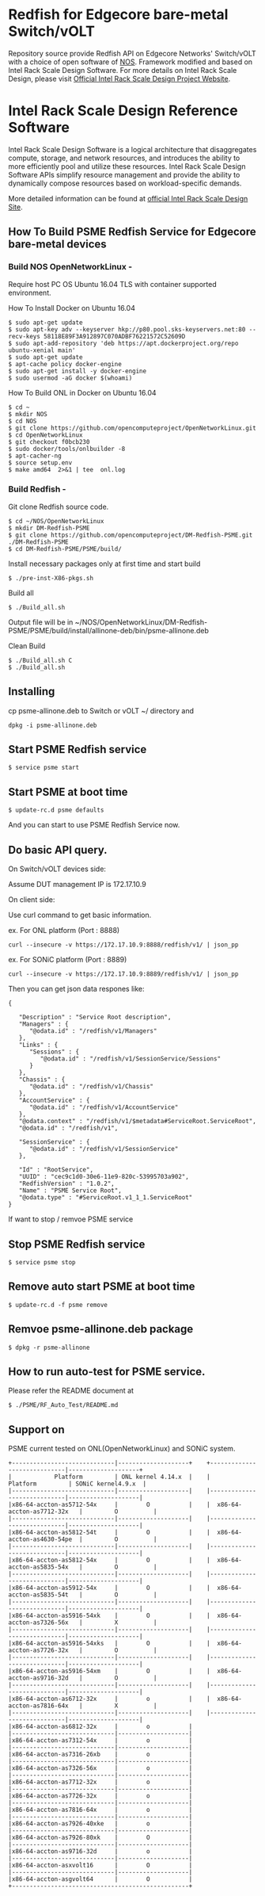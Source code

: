 # Redfish for Edgecore bare-metal Switch/vOLT

Repository source provide Redfish API on Edgecore Networks' Switch/vOLT with a choice of open software of [NOS](https://github.com/opencomputeproject/OpenNetworkLinux).
Framework modified and based on Intel Rack Scale Design Software. 
For more details on Intel Rack Scale Design, please visit [Official Intel Rack Scale Design Project Website](http://intel.com/intelRSD).

# Intel Rack Scale Design Reference Software

Intel Rack Scale Design Software is a logical architecture that disaggregates compute, storage, and network resources, 
and introduces the ability to more efficiently pool and utilize these resources. 
Intel Rack Scale Design Software APIs simplify resource management and provide the ability to dynamically compose resources 
based on workload-specific demands.

More detailed information can be found at [official Intel Rack Scale Design Site](http://intel.com/intelRSD).

## How To Build PSME Redfish Service for Edgecore bare-metal devices

### Build NOS OpenNetworkLinux -

 Require host PC OS Ubuntu 16.04 TLS with container supported environment.
  
 How To Install Docker on Ubuntu 16.04
```  
$ sudo apt-get update
$ sudo apt-key adv --keyserver hkp://p80.pool.sks-keyservers.net:80 --recv-keys 58118E89F3A912897C070ADBF76221572C52609D
$ sudo apt-add-repository 'deb https://apt.dockerproject.org/repo ubuntu-xenial main'
$ sudo apt-get update
$ apt-cache policy docker-engine
$ sudo apt-get install -y docker-engine
$ sudo usermod -aG docker $(whoami)
```  
 How To Build ONL in Docker on Ubuntu 16.04
```    
$ cd ~
$ mkdir NOS
$ cd NOS
$ git clone https://github.com/opencomputeproject/OpenNetworkLinux.git 
$ cd OpenNetworkLinux
$ git checkout f0bcb230 
$ sudo docker/tools/onlbuilder -8 
$ apt-cacher-ng
$ source setup.env
$ make amd64  2>&1 | tee  onl.log   
```    
### Build Redfish -

 Git clone Redfish source code.
  
```   
$ cd ~/NOS/OpenNetworkLinux
$ mkdir DM-Redfish-PSME
$ git clone https://github.com/opencomputeproject/DM-Redfish-PSME.git ./DM-Redfish-PSME
$ cd DM-Redfish-PSME/PSME/build/
```  
 Install necessary packages only at first time and start build
```  
$ ./pre-inst-X86-pkgs.sh
```  
 Build all
  
```  
$ ./Build_all.sh
``` 
 Output file will be in ~/NOS/OpenNetworkLinux/DM-Redfish-PSME/PSME/build/install/allinone-deb/bin/psme-allinone.deb

 Clean Build
``` 
$ ./Build_all.sh C
$ ./Build_all.sh
``` 

## Installing
cp psme-allinone.deb to Switch or vOLT ~/ directory and
```
dpkg -i psme-allinone.deb
```
## Start PSME Redfish service

```
$ service psme start
```

## Start PSME at boot time
```   
$ update-rc.d psme defaults    
```
And you can start to use PSME Redfish Service now.


## Do basic API query.

On Switch/vOLT devices side:

Assume DUT management IP is 172.17.10.9

On client side:

Use curl command to get basic information.

ex. For ONL platform (Port : 8888)
```
curl --insecure -v https://172.17.10.9:8888/redfish/v1/ | json_pp
```

ex. For SONiC platform (Port : 8889)
```
curl --insecure -v https://172.17.10.9:8889/redfish/v1/ | json_pp
```

Then you can get json data respones like:
```
{

   "Description" : "Service Root description",
   "Managers" : {
      "@odata.id" : "/redfish/v1/Managers"
   },
   "Links" : {
      "Sessions" : {
         "@odata.id" : "/redfish/v1/SessionService/Sessions"
      }
   },
   "Chassis" : {
      "@odata.id" : "/redfish/v1/Chassis"
   },
   "AccountService" : {
      "@odata.id" : "/redfish/v1/AccountService"
   },
   "@odata.context" : "/redfish/v1/$metadata#ServiceRoot.ServiceRoot",
   "@odata.id" : "/redfish/v1",

   "SessionService" : {
      "@odata.id" : "/redfish/v1/SessionService"
   },

   "Id" : "RootService",
   "UUID" : "cec9c1d0-30e6-11e9-820c-53995703a902",
   "RedfishVersion" : "1.0.2",
   "Name" : "PSME Service Root",
   "@odata.type" : "#ServiceRoot.v1_1_1.ServiceRoot"
}
``` 

If want to stop / remvoe PSME service

## Stop PSME Redfish service

```
$ service psme stop
```
## Remove auto start PSME at boot time
```   
$ update-rc.d -f psme remove   
```
## Remvoe psme-allinone.deb package
```
$ dpkg -r psme-allinone
```
## How to run auto-test for PSME service.
Please refer the README document at

```
$ ./PSME/RF_Auto_Test/README.md
```

## Support on 

PSME current tested on ONL(OpenNetworkLinux) and SONiC system. 
   

	+-----------------------------|--------------------+  	+-----------------------------|--------------------+		
	|            Platform         | ONL kernel 4.14.x  |    |            Platform         | SONiC kernel4.9.x  |
 	|-----------------------------|--------------------|    |-----------------------------|--------------------|             
	|x86-64-accton-as5712-54x     |        O           |    |  x86-64-accton-as7712-32x   |         O          | 
	|-----------------------------|--------------------|    |-----------------------------|--------------------|             
	|x86-64-accton-as5812-54t     |        O           |    |  x86-64-accton-as4630-54pe  |         O          |   
	|-----------------------------|--------------------|    |-----------------------------|--------------------|             
	|x86-64-accton-as5812-54x     |        O           |    |  x86-64-accton-as5835-54x   |         O          |     
	|-----------------------------|--------------------|    |-----------------------------|--------------------|             
	|x86-64-accton-as5912-54x     |        O           |    |  x86-64-accton-as5835-54t   |         O          |
	|-----------------------------|--------------------|    |-----------------------------|--------------------|             
	|x86-64-accton-as5916-54xk    |        O           |    |  x86-64-accton-as7326-56x   |         X          |  
	|-----------------------------|--------------------|    |-----------------------------|--------------------|             
	|x86-64-accton-as5916-54xks   |        O           |    |  x86-64-accton-as7726-32x   |         O          |    
	|-----------------------------|--------------------|    |-----------------------------|--------------------|             
	|x86-64-accton-as5916-54xm    |        O           |    |  x86-64-accton-as9716-32d   |         O          |   
	|-----------------------------|--------------------|    |-----------------------------|--------------------|             
	|x86-64-accton-as6712-32x     |        o           |    |  x86-64-accton-as7816-64x   |         X          |     
	|-----------------------------|--------------------|    |-----------------------------|--------------------|             
	|x86-64-accton-as6812-32x     |        o           |         
	|-----------------------------|--------------------|                 
	|x86-64-accton-as7312-54x     |        o           |         
	|-----------------------------|--------------------|                 
	|x86-64-accton-as7316-26xb    |        o           |         
	|-----------------------------|--------------------|                 
	|x86-64-accton-as7326-56x     |        o           |         
	|-----------------------------|--------------------|                 
	|x86-64-accton-as7712-32x     |        o           |         
	|-----------------------------|--------------------|                 
	|x86-64-accton-as7726-32x     |        o           |         
	|-----------------------------|--------------------|                 
	|x86-64-accton-as7816-64x     |        o           |         
	|-----------------------------|--------------------|                 
	|x86-64-accton-as7926-40xke   |        o           |         
	|-----------------------------|--------------------|                 
	|x86-64-accton-as7926-80xk    |        O           |         
	|-----------------------------|--------------------|                 
	|x86-64-accton-as9716-32d     |        o           |         
	|-----------------------------|--------------------|                 
	|x86-64-accton-asxvolt16      |        O           |         
	|-----------------------------|--------------------|                 
	|x86-64-accton-asgvolt64      |        O           |         
	+--------------------------------------------------+
